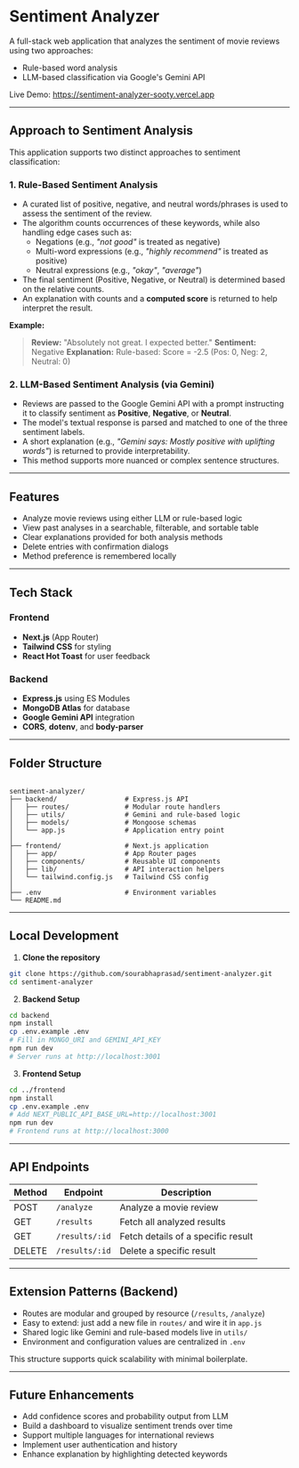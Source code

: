 # Sentiment Analyzer

A full-stack web application that analyzes the sentiment of movie reviews using two approaches:

- Rule-based word analysis
- LLM-based classification via Google's Gemini API

Live Demo: https://sentiment-analyzer-sooty.vercel.app

---

## Approach to Sentiment Analysis

This application supports two distinct approaches to sentiment classification:

### 1. Rule-Based Sentiment Analysis

- A curated list of positive, negative, and neutral words/phrases is used to assess the sentiment of the review.
- The algorithm counts occurrences of these keywords, while also handling edge cases such as:
  - Negations (e.g., _"not good"_ is treated as negative)
  - Multi-word expressions (e.g., _"highly recommend"_ is treated as positive)
  - Neutral expressions (e.g., _"okay"_, _"average"_)
- The final sentiment (Positive, Negative, or Neutral) is determined based on the relative counts.
- An explanation with counts and a **computed score** is returned to help interpret the result.

**Example:**

> **Review:** "Absolutely not great. I expected better."
> **Sentiment:** Negative
> **Explanation:** Rule-based: Score = -2.5 (Pos: 0, Neg: 2, Neutral: 0)

### 2. LLM-Based Sentiment Analysis (via Gemini)

- Reviews are passed to the Google Gemini API with a prompt instructing it to classify sentiment as **Positive**, **Negative**, or **Neutral**.
- The model's textual response is parsed and matched to one of the three sentiment labels.
- A short explanation (e.g., _"Gemini says: Mostly positive with uplifting words"_) is returned to provide interpretability.
- This method supports more nuanced or complex sentence structures.

---

## Features

- Analyze movie reviews using either LLM or rule-based logic
- View past analyses in a searchable, filterable, and sortable table
- Clear explanations provided for both analysis methods
- Delete entries with confirmation dialogs
- Method preference is remembered locally

---

## Tech Stack

### Frontend

- **Next.js** (App Router)
- **Tailwind CSS** for styling
- **React Hot Toast** for user feedback

### Backend

- **Express.js** using ES Modules
- **MongoDB Atlas** for database
- **Google Gemini API** integration
- **CORS**, **dotenv**, and **body-parser**

---

## Folder Structure

```

sentiment-analyzer/
├── backend/                 # Express.js API
│   ├── routes/              # Modular route handlers
│   ├── utils/               # Gemini and rule-based logic
│   ├── models/              # Mongoose schemas
│   └── app.js               # Application entry point
│
├── frontend/                # Next.js application
│   ├── app/                 # App Router pages
│   ├── components/          # Reusable UI components
│   ├── lib/                 # API interaction helpers
│   └── tailwind.config.js   # Tailwind CSS config
│
├── .env                     # Environment variables
└── README.md

```

---

## Local Development

1. **Clone the repository**

```bash
git clone https://github.com/sourabhaprasad/sentiment-analyzer.git
cd sentiment-analyzer
```

2. **Backend Setup**

```bash
cd backend
npm install
cp .env.example .env
# Fill in MONGO_URI and GEMINI_API_KEY
npm run dev
# Server runs at http://localhost:3001
```

3. **Frontend Setup**

```bash
cd ../frontend
npm install
cp .env.example .env
# Add NEXT_PUBLIC_API_BASE_URL=http://localhost:3001
npm run dev
# Frontend runs at http://localhost:3000
```

---

## API Endpoints

| Method | Endpoint       | Description                        |
| ------ | -------------- | ---------------------------------- |
| POST   | `/analyze`     | Analyze a movie review             |
| GET    | `/results`     | Fetch all analyzed results         |
| GET    | `/results/:id` | Fetch details of a specific result |
| DELETE | `/results/:id` | Delete a specific result           |

---

## Extension Patterns (Backend)

- Routes are modular and grouped by resource (`/results`, `/analyze`)
- Easy to extend: just add a new file in `routes/` and wire it in `app.js`
- Shared logic like Gemini and rule-based models live in `utils/`
- Environment and configuration values are centralized in `.env`

This structure supports quick scalability with minimal boilerplate.

---

## Future Enhancements

- Add confidence scores and probability output from LLM
- Build a dashboard to visualize sentiment trends over time
- Support multiple languages for international reviews
- Implement user authentication and history
- Enhance explanation by highlighting detected keywords
